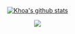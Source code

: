 <p align="center">
  <a href="https://github.com/ase1997/github-readme-stats"><img align="center" src="https://github-readme-stats.vercel.app/api?username=ase1997&show_icons=true&include_all_commits=true&theme=aura&" alt="Khoa's github stats" /></a>
</p>

<p align="center">
  <a href="https://github.com/ase1997/github-readme-stats"><img align="center" src="https://github-readme-stats.vercel.app/api/top-langs/?username=ase1997&theme=aura&hide=makefile,cmake" /></a>
</p>
